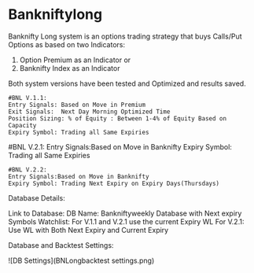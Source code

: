 # Bankniftylong
Banknifty Long system is an options trading strategy that buys Calls/Put Options as based on two Indicators: 
1. Option Premium as an Indicator or 
2. Banknifty Index as an Indicator

Both system versions have been tested and Optimized and results saved. 
~~~~~~~~~~~~~~~~~~~~~~~~~
#BNL V.1.1:
Entry Signals: Based on Move in Premium
Exit Signals:  Next Day Morning Optimized Time
Position Sizing: % of Equity : Between 1-4% of Equity Based on Capacity 
Expiry Symbol: Trading all Same Expiries
~~~~~~~~~~~~~~~~~~~~~~~~~~
#BNL V.2.1:
Entry Signals:Based on Move in Banknifty
Expiry Symbol: Trading all Same Expiries
~~~~~~~~~~~~~~~~~~~~~~~~~~
#BNL V.2.2:
Entry Signals:Based on Move in Banknifty
Expiry Symbol: Trading Next Expiry on Expiry Days(Thursdays)
~~~~~~~~~~~~~~~~~~~~~~~~~~

Database Details:

Link to Database:
DB Name: Bankniftyweekly Database with Next expiry Symbols
Watchlist: 
For V.1.1 and V.2.1 use the current Expiry WL
For V.2.1: Use WL with Both Next Expiry and Current Expiry

Database and Backtest Settings:

![DB Settings](BNLongbacktest settings.png)



